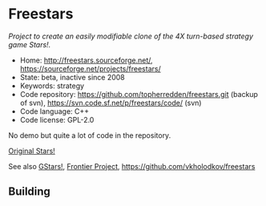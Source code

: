 # Freestars

_Project to create an easily modifiable clone of the 4X turn-based strategy game Stars!._

- Home: http://freestars.sourceforge.net/, https://sourceforge.net/projects/freestars/
- State: beta, inactive since 2008
- Keywords: strategy
- Code repository: https://github.com/topherredden/freestars.git (backup of svn), https://svn.code.sf.net/p/freestars/code/ (svn)
- Code language: C++
- Code license: GPL-2.0

No demo but quite a lot of code in the repository.

[Original Stars!](https://en.wikipedia.org/wiki/Stars!)

See also [GStars!](https://sourceforge.net/projects/gstars/), [Frontier Project](https://sourceforge.net/projects/frontierproject/), https://github.com/vkholodkov/freestars

## Building

